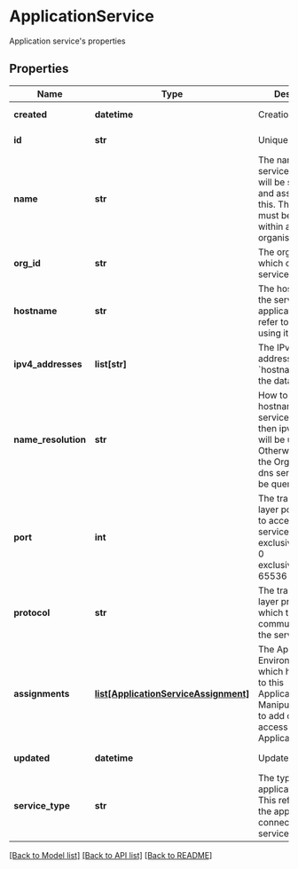 # ApplicationService

Application service's properties
## Properties
Name | Type | Description | Notes
------------ | ------------- | ------------- | -------------
**created** | **datetime** | Creation time | [optional] [readonly] 
**id** | **str** | Unique identifier | [optional] [readonly] 
**name** | **str** | The name of the service. Services will be selected and assigned using this. This value must be unique within an organisation.  | 
**org_id** | **str** | The organisation which owns this service. | 
**hostname** | **str** | The hostname of the service. Your applications will refer to this service using its hostname.  | 
**ipv4_addresses** | **list[str]** | The IPv4 addresses of &#x60;hostname&#x60; within the data center. | [optional] 
**name_resolution** | **str** | How to resolve the hostname of the service. If static, then ipv4_address will be used. Otherwise, if dns the Organisation&#39;s dns services will be queried.  | [optional] [default to 'static']
**port** | **int** | The transport-layer port on which to access the service. exclusiveMinimum: 0 exclusiveMaximum: 65536  | 
**protocol** | **str** | The transport-layer protocol over which to communicate with the service.  | [optional] [default to 'tcp']
**assignments** | [**list[ApplicationServiceAssignment]**](ApplicationServiceAssignment.md) | The Application Environments which have access to this ApplicationService. Manipulate this list to add or remove access to the ApplicationService.  | [optional] 
**updated** | **datetime** | Update time | [optional] [readonly] 
**service_type** | **str** | The type of application service. This refers to how the application connects to the service | [optional] 

[[Back to Model list]](../README.md#documentation-for-models) [[Back to API list]](../README.md#documentation-for-api-endpoints) [[Back to README]](../README.md)


